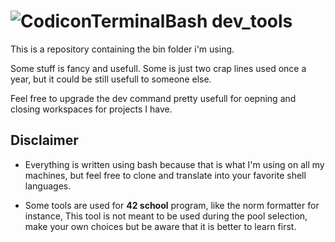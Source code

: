 # ![CodiconTerminalBash](https://github.com/user-attachments/assets/548114fc-7c6e-4194-b988-6a4cdecafc5f) dev_tools

This is a repository containing the bin folder i'm using. 

Some stuff is fancy and usefull. Some is just two crap lines used once a year, but it could be still usefull to someone else.

Feel free to upgrade the dev command pretty usefull for oepning and closing workspaces for projects I have. 

## Disclaimer 
- Everything is written using bash because that is what I'm using on all my machines, but feel free to clone and translate into your favorite shell languages. 

- Some tools are used for **42 school** program, like the norm formatter for instance, This tool is not meant to be used during the pool selection, make your own choices but be aware that it is better to learn first.    
